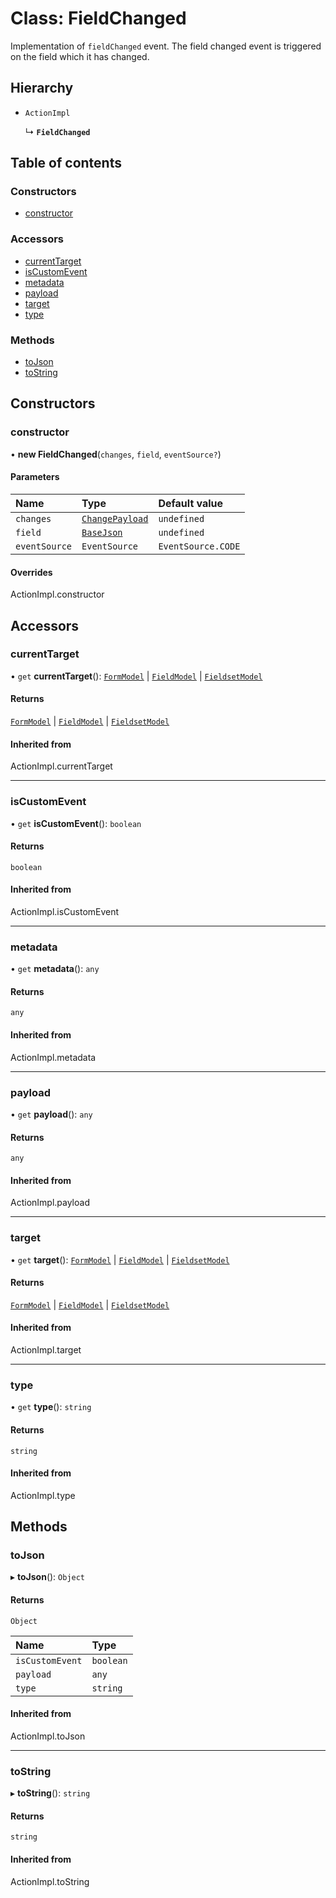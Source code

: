 # Class: FieldChanged

Implementation of `fieldChanged` event. The field changed event is triggered on the field which it has changed.

## Hierarchy

- `ActionImpl`

  ↳ **`FieldChanged`**

## Table of contents

### Constructors

- [constructor](FieldChanged.md#constructor)

### Accessors

- [currentTarget](FieldChanged.md#currenttarget)
- [isCustomEvent](FieldChanged.md#iscustomevent)
- [metadata](FieldChanged.md#metadata)
- [payload](FieldChanged.md#payload)
- [target](FieldChanged.md#target)
- [type](FieldChanged.md#type)

### Methods

- [toJson](FieldChanged.md#tojson)
- [toString](FieldChanged.md#tostring)

## Constructors

### constructor

• **new FieldChanged**(`changes`, `field`, `eventSource?`)

#### Parameters

| Name | Type | Default value |
| :------ | :------ | :------ |
| `changes` | [`ChangePayload`](../README.md#changepayload) | `undefined` |
| `field` | [`BaseJson`](../README.md#basejson) | `undefined` |
| `eventSource` | `EventSource` | `EventSource.CODE` |

#### Overrides

ActionImpl.constructor

## Accessors

### currentTarget

• `get` **currentTarget**(): [`FormModel`](../interfaces/FormModel.md) \| [`FieldModel`](../interfaces/FieldModel.md) \| [`FieldsetModel`](../interfaces/FieldsetModel.md)

#### Returns

[`FormModel`](../interfaces/FormModel.md) \| [`FieldModel`](../interfaces/FieldModel.md) \| [`FieldsetModel`](../interfaces/FieldsetModel.md)

#### Inherited from

ActionImpl.currentTarget

___

### isCustomEvent

• `get` **isCustomEvent**(): `boolean`

#### Returns

`boolean`

#### Inherited from

ActionImpl.isCustomEvent

___

### metadata

• `get` **metadata**(): `any`

#### Returns

`any`

#### Inherited from

ActionImpl.metadata

___

### payload

• `get` **payload**(): `any`

#### Returns

`any`

#### Inherited from

ActionImpl.payload

___

### target

• `get` **target**(): [`FormModel`](../interfaces/FormModel.md) \| [`FieldModel`](../interfaces/FieldModel.md) \| [`FieldsetModel`](../interfaces/FieldsetModel.md)

#### Returns

[`FormModel`](../interfaces/FormModel.md) \| [`FieldModel`](../interfaces/FieldModel.md) \| [`FieldsetModel`](../interfaces/FieldsetModel.md)

#### Inherited from

ActionImpl.target

___

### type

• `get` **type**(): `string`

#### Returns

`string`

#### Inherited from

ActionImpl.type

## Methods

### toJson

▸ **toJson**(): `Object`

#### Returns

`Object`

| Name | Type |
| :------ | :------ |
| `isCustomEvent` | `boolean` |
| `payload` | `any` |
| `type` | `string` |

#### Inherited from

ActionImpl.toJson

___

### toString

▸ **toString**(): `string`

#### Returns

`string`

#### Inherited from

ActionImpl.toString
